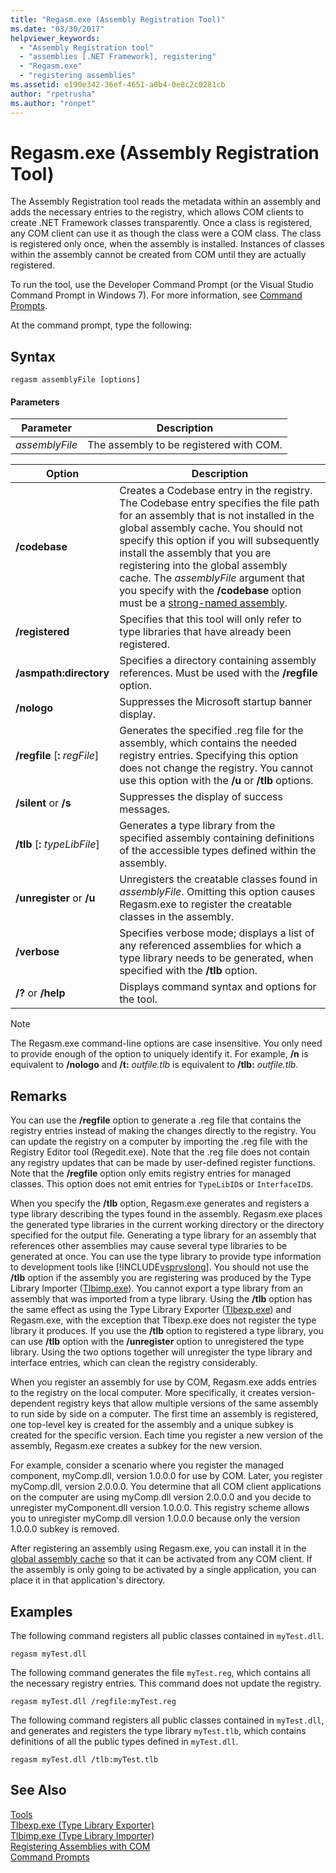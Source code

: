 ```yaml
---
title: "Regasm.exe (Assembly Registration Tool)"
ms.date: "03/30/2017"
helpviewer_keywords: 
  - "Assembly Registration tool"
  - "assemblies [.NET Framework], registering"
  - "Regasm.exe"
  - "registering assemblies"
ms.assetid: e190e342-36ef-4651-a0b4-0e8c2c0281cb
author: "rpetrusha"
ms.author: "ronpet"
---
```

# Regasm.exe (Assembly Registration Tool)
The Assembly Registration tool reads the metadata within an assembly and adds the necessary entries to the registry, which allows COM clients to create .NET Framework classes transparently. Once a class is registered, any COM client can use it as though the class were a COM class. The class is registered only once, when the assembly is installed. Instances of classes within the assembly cannot be created from COM until they are actually registered.  
  
 To run the tool, use the Developer Command Prompt (or the Visual Studio Command Prompt in Windows 7). For more information, see [Command Prompts](../../../docs/framework/tools/developer-command-prompt-for-vs.md).  
  
 At the command prompt, type the following:  
  
## Syntax  
  
```  
regasm assemblyFile [options]  
```  
  
#### Parameters  
  
|Parameter|Description|  
|---------------|-----------------|  
|*assemblyFile*|The assembly to be registered with COM.|  
  
|Option|Description|  
|------------|-----------------|  
|**/codebase**|Creates a Codebase entry in the registry. The Codebase entry specifies the file path for an assembly that is not installed in the global assembly cache. You should not specify this option if you will subsequently install the assembly that you are registering into the global assembly cache. The *assemblyFile* argument that you specify with the **/codebase** option must be a [strong-named assembly](../../../docs/framework/app-domains/strong-named-assemblies.md).|  
|**/registered**|Specifies that this tool will only refer to type libraries that have already been registered.|  
|**/asmpath:directory**|Specifies a directory containing assembly references. Must be used with the **/regfile** option.|  
|**/nologo**|Suppresses the Microsoft startup banner display.|  
|**/regfile** [**:** *regFile*]|Generates the specified .reg file for the assembly, which contains the needed registry entries. Specifying this option does not change the registry. You cannot use this option with the **/u** or **/tlb** options.|  
|**/silent** or **/s**|Suppresses the display of success messages.|  
|**/tlb** [**:** *typeLibFile*]|Generates a type library from the specified assembly containing definitions of the accessible types defined within the assembly.|  
|**/unregister** or **/u**|Unregisters the creatable classes found in *assemblyFile*. Omitting this option causes Regasm.exe to register the creatable classes in the assembly.|  
|**/verbose**|Specifies verbose mode; displays a list of any referenced assemblies for which a type library needs to be generated, when specified with the **/tlb** option.|  
|**/?** or **/help**|Displays command syntax and options for the tool.|  
  
> [!NOTE]
>  The Regasm.exe command-line options are case insensitive. You only need to provide enough of the option to uniquely identify it. For example, **/n** is equivalent to **/nologo** and **/t:** *outfile.tlb* is equivalent to **/tlb:** *outfile.tlb*.  
  
## Remarks  
 You can use the **/regfile** option to generate a .reg file that contains the registry entries instead of making the changes directly to the registry. You can update the registry on a computer by importing the .reg file with the Registry Editor tool (Regedit.exe). Note that the .reg file does not contain any registry updates that can be made by user-defined register functions.  Note that the **/regfile** option only emits registry entries for managed classes.  This option does not emit entries for `TypeLibID`s or `InterfaceID`s.  
  
 When you specify the **/tlb** option, Regasm.exe generates and registers a type library describing the types found in the assembly. Regasm.exe places the generated type libraries in the current working directory or the directory specified for the output file. Generating a type library for an assembly that references other assemblies may cause several type libraries to be generated at once. You can use the type library to provide type information to development tools like [!INCLUDE[vsprvslong](../../../includes/vsprvslong-md.md)]. You should not use the **/tlb** option if the assembly you are registering was produced by the Type Library Importer ([Tlbimp.exe](../../../docs/framework/tools/tlbimp-exe-type-library-importer.md)). You cannot export a type library from an assembly that was imported from a type library. Using the **/tlb** option has the same effect as using the Type Library Exporter ([Tlbexp.exe](../../../docs/framework/tools/tlbexp-exe-type-library-exporter.md)) and Regasm.exe, with the exception that Tlbexp.exe does not register the type library it produces.  If you use the **/tlb** option to registered a type library, you can use **/tlb** option with the **/unregister** option to unregistered the type library. Using the two options together will unregister the type library and interface entries, which can clean the registry considerably.  
  
 When you register an assembly for use by COM, Regasm.exe adds entries to the registry on the local computer. More specifically, it creates version-dependent registry keys that allow multiple versions of the same assembly to run side by side on a computer. The first time an assembly is registered, one top-level key is created for the assembly and a unique subkey is created for the specific version. Each time you register a new version of the assembly, Regasm.exe creates a subkey for the new version.  
  
 For example, consider a scenario where you register the managed component, myComp.dll, version 1.0.0.0 for use by COM. Later, you register myComp.dll, version 2.0.0.0. You determine that all COM client applications on the computer are using myComp.dll version 2.0.0.0 and you decide to unregister myComponent.dll version 1.0.0.0. This registry scheme allows you to unregister myComp.dll version 1.0.0.0 because only the version 1.0.0.0 subkey is removed.  
  
 After registering an assembly using Regasm.exe, you can install it in the [global assembly cache](../../../docs/framework/app-domains/gac.md) so that it can be activated from any COM client. If the assembly is only going to be activated by a single application, you can place it in that application's directory.  
  
## Examples  
 The following command registers all public classes contained in `myTest.dll`.  
  
```  
regasm myTest.dll  
```  
  
 The following command generates the file `myTest.reg`, which contains all the necessary registry entries. This command does not update the registry.  
  
```  
regasm myTest.dll /regfile:myTest.reg  
```  
  
 The following command registers all public classes contained in `myTest.dll`, and generates and registers the type library `myTest.tlb`, which contains definitions of all the public types defined in `myTest.dll`.  
  
```  
regasm myTest.dll /tlb:myTest.tlb  
```  
  
## See Also  
 [Tools](../../../docs/framework/tools/index.md)  
 [Tlbexp.exe (Type Library Exporter)](../../../docs/framework/tools/tlbexp-exe-type-library-exporter.md)  
 [Tlbimp.exe (Type Library Importer)](../../../docs/framework/tools/tlbimp-exe-type-library-importer.md)  
 [Registering Assemblies with COM](../../../docs/framework/interop/registering-assemblies-with-com.md)  
 [Command Prompts](../../../docs/framework/tools/developer-command-prompt-for-vs.md)
